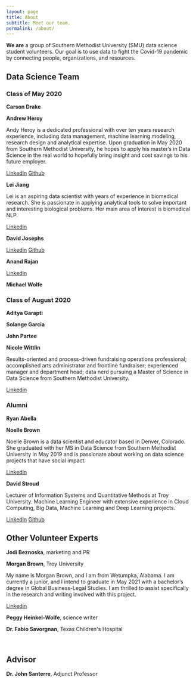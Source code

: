 ```yaml
---
layout: page
title: About
subtitle: Meet our team.
permalink: /about/
---
```

**We are** a group of Southern Methodist University (SMU) data science student volunteers. Our goal is to use data to fight the Covid-19 pandemic by connecting people, organizations, and resources. 

## Data Science Team ##

### Class of May 2020 ###
**Carson Drake**

**Andrew Heroy**

Andy Heroy is a dedicated professional with over ten years research experience, including data management, machine learning modeling, research design and analytical expertise.  Upon graduation in May 2020 from Southern Methodist University, he hopes to apply his master’s in Data Science in the real world to hopefully bring insight and cost savings to his future employer.

[Linkedin](https://www.linkedin.com/in/andyheroy/)
[Github](https://github.com/Landcruiser87)

**Lei Jiang**

Lei is an aspiring data scientist with years of experience in biomedical research. She is passionate in applying analytical tools to solve important and interesting biological problems. Her main area of interest is biomedical NLP.

[Linkedin](https://www.linkedin.com/in/lei-jiang-b4426025/)

**David Josephs**

[Linkedin](http://linkedin.com/in/data-science-david)
[Github](https://github.com/josephsdavid)

**Anand Rajan**

[Linkedin](https://www.linkedin.com/in/anand-r-60b457)

**Michael Wolfe**


### Class of August 2020 ###
**Aditya Garapti**

**Solange Garcia**

**John Partee**

**Nicole Wittlin**

Results-oriented and process-driven fundraising operations professional; accomplished arts administrator and frontline fundraiser; experienced manager and department head; data nerd pursuing a Master of Science in Data Science from Southern Methodist University.

[Linkedin](https://www.linkedin.com/in/newittlin/)



### Alumni ###
**Ryan Abella**

**Noelle Brown**

Noelle Brown is a data scientist and educator based in Denver, Colorado. She graduated with her MS in Data Science from Southern Methodist University in May 2019 and is passionate about working on data science projects that have social impact.

[Linkedin](https://www.linkedin.com/in/noelleb1/)

**David Stroud**

Lecturer of Information Systems and Quantitative Methods at Troy University. Machine Learning Engineer with extensive experience in Cloud Computing, Big Data, Machine Learning and Deep Learning projects.

[Linkedin](https://www.linkedin.com/in/davidstroudai/)
[Github](https://github.com/davestroud)



## Other Volunteer Experts ##
**Jodi Beznoska**, marketing and PR

**Morgan Brown**, Troy University

My name is Morgan Brown, and I am from Wetumpka, Alabama. I am currently a junior, and I intend to graduate in May 2021 with a bachelor’s degree in Global Business-Legal Studies. I am thrilled to assist specifically in the research and writing involved with this project.

[Linkedin](http://linkedin.com/in/morgan-brown-5b8474197)


**Peggy Heinkel-Wolfe**, science writer

**Dr. Fabio Savorgnan**, Texas Children's Hospital

​
## Advisor ##
**Dr. John Santerre**, Adjunct Professor
